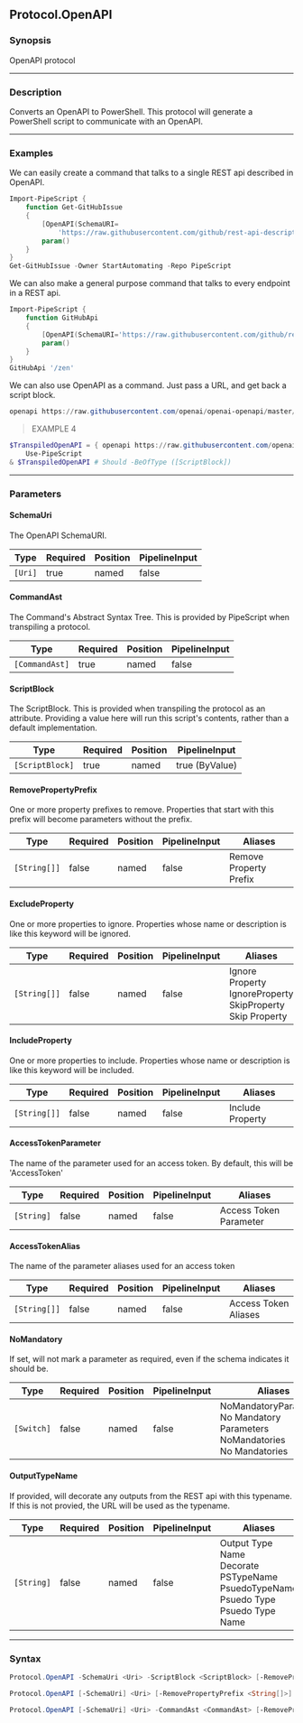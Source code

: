 Protocol.OpenAPI
----------------




### Synopsis
OpenAPI protocol



---


### Description

Converts an OpenAPI to PowerShell.
This protocol will generate a PowerShell script to communicate with an OpenAPI.



---


### Examples
We can easily create a command that talks to a single REST api described in OpenAPI.

```PowerShell
Import-PipeScript {
    function Get-GitHubIssue
    {
        [OpenAPI(SchemaURI=
            'https://raw.githubusercontent.com/github/rest-api-description/main/descriptions/api.github.com/api.github.com.json#/repos/{owner}/{repo}/issues/get')]    
        param()
    }
}
Get-GitHubIssue -Owner StartAutomating -Repo PipeScript
```
We can also make a general purpose command that talks to every endpoint in a REST api.

```PowerShell
Import-PipeScript {
    function GitHubApi
    {
        [OpenAPI(SchemaURI='https://raw.githubusercontent.com/github/rest-api-description/main/descriptions/api.github.com/api.github.com.json')]
        param()
    }
}
GitHubApi '/zen'
```
We can also use OpenAPI as a command.  Just pass a URL, and get back a script block.

```PowerShell
openapi https://raw.githubusercontent.com/openai/openai-openapi/master/openapi.yaml#/models/get
```
> EXAMPLE 4

```PowerShell
$TranspiledOpenAPI = { openapi https://raw.githubusercontent.com/openai/openai-openapi/master/openapi.yaml#/models/get } |
    Use-PipeScript
& $TranspiledOpenAPI # Should -BeOfType ([ScriptBlock])
```


---


### Parameters
#### **SchemaUri**

The OpenAPI SchemaURI.






|Type   |Required|Position|PipelineInput|
|-------|--------|--------|-------------|
|`[Uri]`|true    |named   |false        |



#### **CommandAst**

The Command's Abstract Syntax Tree.
This is provided by PipeScript when transpiling a protocol.






|Type          |Required|Position|PipelineInput|
|--------------|--------|--------|-------------|
|`[CommandAst]`|true    |named   |false        |



#### **ScriptBlock**

The ScriptBlock.
This is provided when transpiling the protocol as an attribute.
Providing a value here will run this script's contents, rather than a default implementation.






|Type           |Required|Position|PipelineInput |
|---------------|--------|--------|--------------|
|`[ScriptBlock]`|true    |named   |true (ByValue)|



#### **RemovePropertyPrefix**

One or more property prefixes to remove.
Properties that start with this prefix will become parameters without the prefix.






|Type        |Required|Position|PipelineInput|Aliases               |
|------------|--------|--------|-------------|----------------------|
|`[String[]]`|false   |named   |false        |Remove Property Prefix|



#### **ExcludeProperty**

One or more properties to ignore.
Properties whose name or description is like this keyword will be ignored.






|Type        |Required|Position|PipelineInput|Aliases                                                              |
|------------|--------|--------|-------------|---------------------------------------------------------------------|
|`[String[]]`|false   |named   |false        |Ignore Property<br/>IgnoreProperty<br/>SkipProperty<br/>Skip Property|



#### **IncludeProperty**

One or more properties to include.
Properties whose name or description is like this keyword will be included.






|Type        |Required|Position|PipelineInput|Aliases         |
|------------|--------|--------|-------------|----------------|
|`[String[]]`|false   |named   |false        |Include Property|



#### **AccessTokenParameter**

The name of the parameter used for an access token.
By default, this will be 'AccessToken'






|Type      |Required|Position|PipelineInput|Aliases               |
|----------|--------|--------|-------------|----------------------|
|`[String]`|false   |named   |false        |Access Token Parameter|



#### **AccessTokenAlias**

The name of the parameter aliases used for an access token






|Type        |Required|Position|PipelineInput|Aliases             |
|------------|--------|--------|-------------|--------------------|
|`[String[]]`|false   |named   |false        |Access Token Aliases|



#### **NoMandatory**

If set, will not mark a parameter as required, even if the schema indicates it should be.






|Type      |Required|Position|PipelineInput|Aliases                                                                               |
|----------|--------|--------|-------------|--------------------------------------------------------------------------------------|
|`[Switch]`|false   |named   |false        |NoMandatoryParameters<br/>No Mandatory Parameters<br/>NoMandatories<br/>No Mandatories|



#### **OutputTypeName**

If provided, will decorate any outputs from the REST api with this typename.
If this is not provied, the URL will be used as the typename.






|Type      |Required|Position|PipelineInput|Aliases                                                                                             |
|----------|--------|--------|-------------|----------------------------------------------------------------------------------------------------|
|`[String]`|false   |named   |false        |Output Type Name<br/>Decorate<br/>PSTypeName<br/>PsuedoTypeName<br/>Psuedo Type<br/>Psuedo Type Name|





---


### Syntax
```PowerShell
Protocol.OpenAPI -SchemaUri <Uri> -ScriptBlock <ScriptBlock> [-RemovePropertyPrefix <String[]>] [-ExcludeProperty <String[]>] [-IncludeProperty <String[]>] [-AccessTokenParameter <String>] [-AccessTokenAlias <String[]>] [-NoMandatory] [-OutputTypeName <String>] [<CommonParameters>]
```
```PowerShell
Protocol.OpenAPI [-SchemaUri] <Uri> [-RemovePropertyPrefix <String[]>] [-ExcludeProperty <String[]>] [-IncludeProperty <String[]>] [-AccessTokenParameter <String>] [-AccessTokenAlias <String[]>] [-NoMandatory] [-OutputTypeName <String>] [<CommonParameters>]
```
```PowerShell
Protocol.OpenAPI [-SchemaUri] <Uri> -CommandAst <CommandAst> [-RemovePropertyPrefix <String[]>] [-ExcludeProperty <String[]>] [-IncludeProperty <String[]>] [-AccessTokenParameter <String>] [-AccessTokenAlias <String[]>] [-NoMandatory] [-OutputTypeName <String>] [<CommonParameters>]
```
